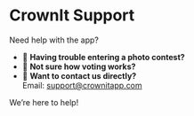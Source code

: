 # CrownIt Support

Need help with the app?

- 📸 **Having trouble entering a photo contest?**
- 👑 **Not sure how voting works?**
- 📨 **Want to contact us directly?**  
  Email: support@crownitapp.com

We’re here to help!
